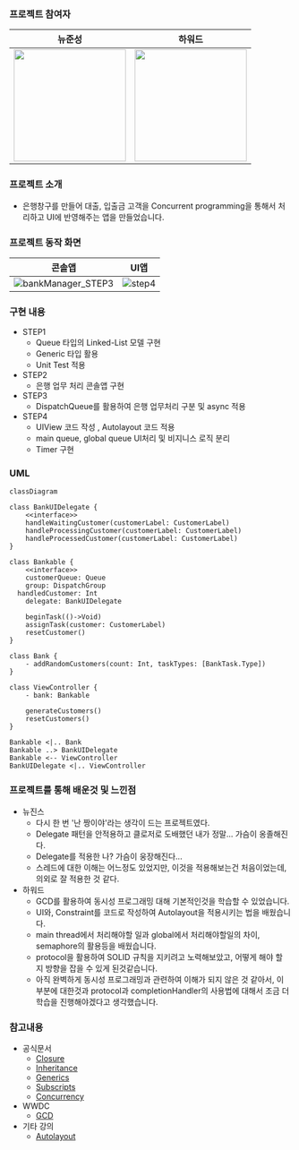 ### 프로젝트 참여자

| 뉴준성 | 하워드 |
| --- | --- |
| <img width=200 height=200 src="https://github.com/newJunsung/ios-bank-manager/assets/63297236/d8317ef0-a5c7-496e-b6f7-ebe89f861da1" /> | <img src="https://github.com/newJunsung/ios-bank-manager/assets/63297236/b4e83300-85f0-4cba-aaba-9cf35c63b75c" width=200 height=200 /> |

### 프로젝트 소개

- 은행창구를 만들어 대출, 입출금 고객을 Concurrent programming을 통해서 처리하고 UI에 반영해주는 앱을 만들었습니다.

### 프로젝트 동작 화면
| 콘솔앱 | UI앱 |
| --- | --- |
|![bankManager_STEP3](https://github.com/tasty-code/ios-bank-manager/assets/63297236/dce88b6a-4827-4f73-92ed-8ba000243603)|![step4](https://github.com/tasty-code/ios-bank-manager/assets/63297236/cd60c638-fabd-4ab3-99b4-8f7cf1329678)|

### 구현 내용

- STEP1
    - Queue 타입의 Linked-List 모델 구현
    - Generic 타입 활용
    - Unit Test 적용
- STEP2
    - 은행 업무 처리 콘솔앱 구현
- STEP3
    - DispatchQueue를 활용하여 은행 업무처리 구분 및 async 적용
- STEP4
    - UIView 코드 작성 , Autolayout 코드 적용
    - main queue, global queue UI처리 및 비지니스 로직 분리
    - Timer 구현

### UML

```mermaid
classDiagram

class BankUIDelegate {
	<<interface>>
	handleWaitingCustomer(customerLabel: CustomerLabel)
	handleProcessingCustomer(customerLabel: CustomerLabel)
	handleProcessedCustomer(customerLabel: CustomerLabel)
}

class Bankable {
	<<interface>>
	customerQueue: Queue
	group: DispatchGroup
  handledCustomer: Int
	delegate: BankUIDelegate
	
	beginTask(()->Void)
	assignTask(customer: CustomerLabel)
	resetCustomer()
}

class Bank {
	- addRandomCustomers(count: Int, taskTypes: [BankTask.Type])
}

class ViewController {
	- bank: Bankable

	generateCustomers()
	resetCustomers()
}

Bankable <|.. Bank
Bankable ..> BankUIDelegate
Bankable <-- ViewController
BankUIDelegate <|.. ViewController
```

### 프로젝트를 통해 배운것 및 느낀점

- 뉴진스
    - 다시 한 번 '난 짱이야'라는 생각이 드는 프로젝트였다.
    - Delegate 패턴을 안적용하고 클로저로 도배했던 내가 정말... 가슴이 옹졸해진다.
    - Delegate를 적용한 나? 가슴이 웅장해진다...
    - 스레드에 대한 이해는 어느정도 있었지만, 이것을 적용해보는건 처음이었는데, 의외로 잘 적용한 것 같다.
- 하워드
    - GCD를 활용하여 동시성 프로그래밍 대해 기본적인것을 학습할 수 있었습니다.
    - UI와, Constraint를 코드로 작성하여 Autolayout을 적용시키는 법을 배웠습니다.
    - main thread에서 처리해야할 일과 global에서 처리해야할일의 차이, semaphore의 활용등을 배웠습니다.
    - protocol을 활용하여 SOLID 규칙을 지키려고 노력해보았고, 어떻게 해야 할 지 방향을 잡을 수 있게 된것같습니다.
    - 아직 완벽하게 동시성 프로그래밍과 관련하여 이해가 되지 않은 것 같아서, 이 부분에 대한것과 protocol과 completionHandler의 사용법에 대해서 조금 더 학습을 진행해야겠다고 생각했습니다.
 

### 참고내용

- 공식문서
    - [Closure](https://docs.swift.org/swift-book/documentation/the-swift-programming-language/closures/)
    - [Inheritance](https://docs.swift.org/swift-book/documentation/the-swift-programming-language/closures/)
    - [Generics](https://docs.swift.org/swift-book/documentation/the-swift-programming-language/generics/)
    - [Subscripts](https://docs.swift.org/swift-book/documentation/the-swift-programming-language/subscripts/)
    - [Concurrency](https://developer.apple.com/library/archive/documentation/General/Conceptual/ConcurrencyProgrammingGuide/Introduction/Introduction.html)
- WWDC
    - [GCD](https://developer.apple.com/videos/play/wwdc2016/720/)
- 기타 강의
    - [Autolayout](https://yagom.net/courses/autolayout/)

